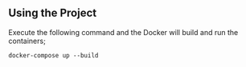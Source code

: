 ## Using the Project

Execute the following command and the Docker will build and run the containers;

```
docker-compose up --build
```